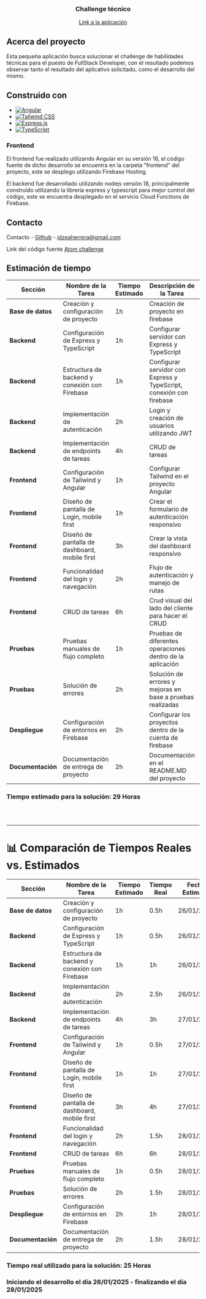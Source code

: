 <br />
<div align="center">
  <h3 align="center">Challenge técnico</h3>

  <p align="center">
    <a href="https://atom-challenge-c5867.web.app/login">Link a la aplicación</a>

  </p>
</div>

## Acerca del proyecto

Esta pequeña aplicación busca solucionar el challenge de habilidades técnicas para el puesto de FullStack Developer, con el resultado podemos observar tanto el resultado del aplicativo solicitado, como el desarrollo del mismo.

## Construido con
* [![Angular][Angular]][Angular-url]
* [![Tailwind CSS][Tailwind]][Tailwind-url]
* [![Express.js][Express]][Express-url]
* [![TypeScript][TypeScript]][TypeScript-url]

### Frontend

El frontend fue realizado utilizando Angular en su versión 16, el código fuente de dicho desarrollo se encuentra en la carpeta "frontend" del proyecto, este se desplego utilizando Firebase Hosting.

El backend fue desarrollado utilizando nodejs versión 18, principalmente construido utilizando la librería express y typescript para mejor control del código, este se encuentra desplegado en el servicio Cloud Functions de Firebase.

## Contacto

Contacto - [Github](https://github.com/Josue-Zea) - jdzeaherrera@gmail.com

Link del código fuente [Atom challenge](https://github.com/Josue-Zea/atom-challenge)


<!-- MARKDOWN LINKS & IMAGES -->
<!-- https://www.markdownguide.org/basic-syntax/#reference-style-links -->
[Angular]: https://img.shields.io/badge/Angular-FF0000?style=for-the-badge&logo=angular&logoColor=white
[Angular-url]: https://angular.dev/
[Tailwind]: https://img.shields.io/badge/Tailwind_CSS-38B2AC?style=for-the-badge&logo=tailwind-css&logoColor=white
[Tailwind-url]: https://tailwindcss.com/

[Express]: https://img.shields.io/badge/Express.js-000000?style=for-the-badge&logo=express&logoColor=white
[Express-url]: https://expressjs.com/

[TypeScript]: https://img.shields.io/badge/TypeScript-007ACC?style=for-the-badge&logo=typescript&logoColor=white
[TypeScript-url]: https://www.typescriptlang.org/logo=bootstrap&logoColor=white
[Bootstrap-url]: https://getbootstrap.com/

## Estimación de tiempo

| Sección        | Nombre de la Tarea               | Tiempo Estimado | Descripción de la Tarea                      | Responsable | Dependencias |
|---------------|---------------------------------|----------------|---------------------------------------------|-------------|-------------|
| **Base de datos**   | Creación y configuración de proyecto | 1h            | Creación de proyecto en firebase | DB | -           |
| **Backend**   | Configuración de Express y TypeScript | 1h            | Configurar servidor con Express y TypeScript | Dev Backend | -           |
| **Backend**   | Estructura de backend y conexión con Firebase | 1h            | Configurar servidor con Express y TypeScript, conexión con firebase | Dev Backend | Base de datos |
| **Backend**   | Implementación de autenticación | 2h            | Login y creación de usuarios utilizando JWT | Dev Backend | Base de datos |
| **Backend**   | Implementación de endpoints de tareas | 4h            | CRUD de tareas        | Dev Backend | Base de datos |
| **Frontend**  | Configuración de Tailwind y Angular | 1h            | Configurar Tailwind en el proyecto Angular  | Dev Frontend | -           |
| **Frontend**  | Diseño de pantalla de Login, mobile first    | 1h            | Crear el formulario de autenticación responsivo | Dev Frontend | Backend API |
| **Frontend**  | Diseño de pantalla de dashboard, mobile first    | 3h            | Crear la vista del dashboard responsivo | Dev Frontend | Backend API |
| **Frontend**  | Funcionalidad del login y navegación    | 2h            | Flujo de autenticación y manejo de rutas | Dev Frontend | Backend API |
| **Frontend**  | CRUD de tareas    | 6h            | Crud visual del lado del cliente para hacer el CRUD | Dev Frontend | Backend API |
| **Pruebas**   | Pruebas manuales de flujo completo    | 1h            | Pruebas de diferentes operaciones dentro de la aplicación | Dev Frontend | Código finalizado |
| **Pruebas**   | Solución de errores | 2h            | Solución de errores y mejoras en base a pruebas realizadas | Dev Frontend | Código finalizado |
| **Despliegue**| Configuración de entornos en Firebase | 2h            | Configurar los proyectos dentro de la cuenta de firebase | DevOps      | -           |
| **Documentación** | Documentación de entrega de proyecto  | 2h            | Documentación en el README.MD del proyecto | Dev Docs    | -           |

### Tiempo estimado para la solución: 29 Horas
<br>
<br>

---

# 📊 Comparación de Tiempos Reales vs. Estimados

| Sección        | Nombre de la Tarea               | Tiempo Estimado | Tiempo Real | Fecha Estimada | Fecha Real |
|---------------|---------------------------------|----------------|-------------|---------------|------------|
| **Base de datos**   | Creación y configuración de proyecto | 1h            | 0.5h           | 26/01/2025 | 26/01/2025 |
| **Backend**   | Configuración de Express y TypeScript | 1h            | 0.5h           | 26/01/2025 | 26/01/2025 |
| **Backend**   | Estructura de backend y conexión con Firebase | 1h            | 1h           | 26/01/2025 | 26/01/2025 |
| **Backend**   | Implementación de autenticación | 2h            | 2.5h           | 26/01/2025 | 27/01/2025 |
| **Backend**   | Implementación de endpoints de tareas | 4h            | 3h           | 27/01/2025 | 27/01/2025 |
| **Frontend**  | Configuración de Tailwind y Angular | 1h            | 0.5h           | 27/01/2025 | 27/01/2025 |
| **Frontend**  | Diseño de pantalla de Login, mobile first | 1h            | 1h           | 27/01/2025 | 27/01/2025 |
| **Frontend**  | Diseño de pantalla de dashboard, mobile first | 3h            | 4h           | 27/01/2025 | 27/01/2025 |
| **Frontend**  | Funcionalidad del login y navegación | 2h            | 1.5h           | 28/01/2025 | 28/01/2025 |
| **Frontend**  | CRUD de tareas | 6h            | 6h           | 28/01/2025 | 28/01/2025 |
| **Pruebas**   | Pruebas manuales de flujo completo | 1h            | 0.5h           | 28/01/2025 | 28/01/2025 |
| **Pruebas**   | Solución de errores | 2h            | 1.5h           | 28/01/2025 | 28/01/2025 |
| **Despliegue**| Configuración de entornos en Firebase | 2h            | 1h           | 28/01/2025 | 28/01/2025 |
| **Documentación** | Documentación de entrega de proyecto | 2h            | 1.5h           | 28/01/2025 | 28/01/2025 |

### Tiempo real utilizado para la solución: 25 Horas
### Iniciando el desarrollo el día 26/01/2025 - finalizando el día 28/01/2025